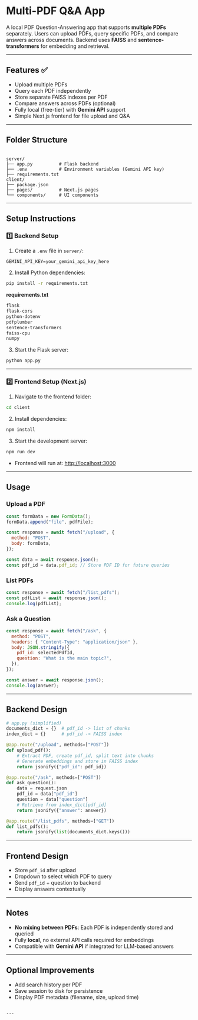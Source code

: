 
# Multi-PDF Q&A App

A local PDF Question-Answering app that supports **multiple PDFs** separately. Users can upload PDFs, query specific PDFs, and compare answers across documents. Backend uses **FAISS** and **sentence-transformers** for embedding and retrieval.  

---

## Features ✅

- Upload multiple PDFs  
- Query each PDF independently  
- Store separate FAISS indexes per PDF  
- Compare answers across PDFs (optional)  
- Fully local (free-tier) with **Gemini API** support  
- Simple Next.js frontend for file upload and Q&A  

---

## Folder Structure

```

server/
├── app.py          # Flask backend
├── .env            # Environment variables (Gemini API key)
├── requirements.txt
client/
├── package.json
├── pages/          # Next.js pages
└── components/     # UI components

````

---

## Setup Instructions

### 1️⃣ Backend Setup

1. Create a `.env` file in `server/`:

```env
GEMINI_API_KEY=your_gemini_api_key_here
````

2. Install Python dependencies:

```bash
pip install -r requirements.txt
```

**requirements.txt**

```txt
flask
flask-cors
python-dotenv
pdfplumber
sentence-transformers
faiss-cpu
numpy
```

3. Start the Flask server:

```bash
python app.py
```

---

### 2️⃣ Frontend Setup (Next.js)

1. Navigate to the frontend folder:

```bash
cd client
```

2. Install dependencies:

```bash
npm install
```

3. Start the development server:

```bash
npm run dev
```

* Frontend will run at: [http://localhost:3000](http://localhost:3000)

---

## Usage

### Upload a PDF

```javascript
const formData = new FormData();
formData.append("file", pdfFile);

const response = await fetch("/upload", {
  method: "POST",
  body: formData,
});

const data = await response.json();
const pdf_id = data.pdf_id; // Store PDF ID for future queries
```

### List PDFs

```javascript
const response = await fetch("/list_pdfs");
const pdfList = await response.json();
console.log(pdfList);
```

### Ask a Question

```javascript
const response = await fetch("/ask", {
  method: "POST",
  headers: { "Content-Type": "application/json" },
  body: JSON.stringify({
    pdf_id: selectedPdfId,
    question: "What is the main topic?",
  }),
});

const answer = await response.json();
console.log(answer);
```

---

## Backend Design

```python
# app.py (simplified)
documents_dict = {}  # pdf_id -> list of chunks
index_dict = {}      # pdf_id -> FAISS index

@app.route("/upload", methods=["POST"])
def upload_pdf():
    # Extract PDF, create pdf_id, split text into chunks
    # Generate embeddings and store in FAISS index
    return jsonify({"pdf_id": pdf_id})

@app.route("/ask", methods=["POST"])
def ask_question():
    data = request.json
    pdf_id = data["pdf_id"]
    question = data["question"]
    # Retrieve from index_dict[pdf_id]
    return jsonify({"answer": answer})

@app.route("/list_pdfs", methods=["GET"])
def list_pdfs():
    return jsonify(list(documents_dict.keys()))
```

---

## Frontend Design

* Store `pdf_id` after upload
* Dropdown to select which PDF to query
* Send `pdf_id` + question to backend
* Display answers contextually

---

## Notes

* **No mixing between PDFs**: Each PDF is independently stored and queried
* Fully **local**, no external API calls required for embeddings
* Compatible with **Gemini API** if integrated for LLM-based answers

---

## Optional Improvements

* Add search history per PDF
* Save session to disk for persistence
* Display PDF metadata (filename, size, upload time)

```

---
```

